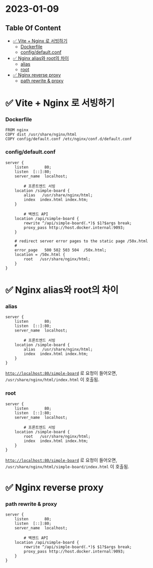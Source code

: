 <h1> 2023-01-09 </h1>


<h2> Table Of Content </h2>   

- [✅ Vite + Nginx 로 서빙하기](#vite--nginx-로-서빙하기)
    - [Dockerfile](#dockerfile)
    - [config/default.conf](#configdefaultconf)
- [✅ Nginx alias와 root의 차이](#nginx-alias와-root의-차이)
    - [alias](#alias)
    - [root](#root)
- [✅ Nginx reverse proxy](#nginx-reverse-proxy)
    - [path rewrite \& proxy](#path-rewrite--proxy)


# ✅ Vite + Nginx 로 서빙하기

### Dockerfile

```docker
FROM nginx
COPY dist /usr/share/nginx/html
COPY config/default.conf /etc/nginx/conf.d/default.conf
```

### config/default.conf

```
server {
    listen       80;
    listen  [::]:80;
    server_name  localhost;
		
		# 프론트엔드 서빙
    location /simple-board {
        alias   /usr/share/nginx/html;
        index  index.html index.htm;
    }

		# 벡엔드 API
    location /api/simple-board {
        rewrite ^/api/simple-board(.*)$ $1?$args break;
        proxy_pass http://host.docker.internal:9093;
    }

    # redirect server error pages to the static page /50x.html
    #
    error_page   500 502 503 504  /50x.html;
    location = /50x.html {
        root   /usr/share/nginx/html;
    }
}
```

# ✅ Nginx alias와 root의 차이

### alias

```
server {
    listen       80;
    listen  [::]:80;
    server_name  localhost;
		
		# 프론트엔드 서빙
    location /simple-board {
        alias   /usr/share/nginx/html;
        index  index.html index.htm;
    }
}
```

[`http://localhost:80/simple-board`](http://localhost:80/simple-board) 로 요청이 들어오면, `/usr/share/nginx/html/index.html` 이 호출됨.

### root

```
server {
    listen       80;
    listen  [::]:80;
    server_name  localhost;
		
		# 프론트엔드 서빙
    location /simple-board {
        root   /usr/share/nginx/html;
        index  index.html index.htm;
    }
}
```

[`http://localhost:80/simple-board`](http://localhost:80/simple-board) 로 요청이 들어오면, `/usr/share/nginx/html/simple-board/index.html` 이 호출됨.

# ✅ Nginx reverse proxy

### path rewrite & proxy

```
server {
    listen       80;
    listen  [::]:80;
    server_name  localhost;
	
		# 벡엔드 API
    location /api/simple-board {
        rewrite ^/api/simple-board(.*)$ $1?$args break;
        proxy_pass http://host.docker.internal:9093;
    }
}
```